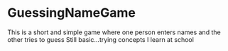 # GuessingNameGame
This is a short and simple game where one person enters names and the other tries to guess
Still basic...trying concepts I learn at school
